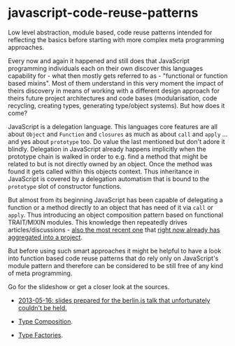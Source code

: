 javascript-code-reuse-patterns
==============================


Low level abstraction, module based, code reuse patterns intended for reflecting the basics before starting with
more complex meta programming approaches.


Every now and again it happened and still does that JavaScript programming individuals each on their own discover
this languages capability for - what then mostly gets referred to as - "functional or function based mixins".
Most of them understand in this very moment the impact of theirs discovery in means of working with a different
design approach for theirs future project architectures and code bases (modularisation, code recycling, creating
types, generating type/object systems). But how does it come?

JavaScript is a delegation language. This languages core features are all about `Object` and `Function` and
`closures` as much as about `call` and `apply` ... and yes about `prototype` too. Do value the last mentioned
but don't adore it blindly. Delegation in JavaScript already happens implicitly when the prototype chain is
walked in order to e.g. find a method that might be related to but is not directly owned by an object. Once the
method was found it gets called within this objects context. Thus inheritance in JavaScript is covered by a
delegation automatism that is bound to the `prototype` slot of constructor functions.

But almost from its beginning JavaScript has been capable of delegating a function or a method directly to
an object that has need of it via `call` or `apply`. Thus introducing an object composition pattern based on
functional TRAIT/MIXIN modules. This knowledge then repeatedly drives articles/discussions -
[also the most recent one](http://webreflection.blogspot.de/2013/04/flight-mixins-are-awesome.html)
that [right now already has aggregated into a project](https://github.com/WebReflection/object-mixin).

But before using such smart approaches it might be helpful to have a look into function based code reuse patterns
that do rely only on JavaScript's module pattern and therefore can be considered to be still free of any kind of
meta programming.


Go for the slideshow or get a closer look at the sources.

- [2013-05-16: slides prepared for the berlin.js talk that unfortunately couldn't be held.](http://petsel.github.io/javascript-code-reuse-patterns/berlin.js/2013-05-16/slides)

- [Type Composition](../../tree/master/source/components/composition).
- [Type Factories](../../tree/master/source/types/creation/Factories).
